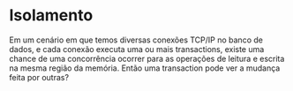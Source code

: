  # Isolamento

Em um cenário em que temos diversas conexões TCP/IP no banco de dados, e cada conexão executa uma ou mais transactions, existe uma chance de uma concorrência ocorrer para as operações de leitura e escrita na mesma região da memória. Então uma transaction pode ver a mudança feita por outras? 


